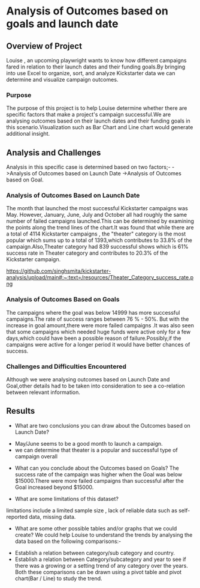 # Analysis of Outcomes based on goals and launch date

## Overview of Project
Louise , an upcoming playwright wants to know how different campaigns fared in relation to their launch dates and their funding goals.By bringing into use  Excel to organize, sort, and analyze Kickstarter data we can determine  and visualize campaign outcomes.

### Purpose
The purpose of this project is to help Louise determine whether there are specific factors that make a project's campaign successful.We are analysing outcomes based on their launch dates and their funding goals in this scenario.Visualization such as Bar Chart and Line chart would generate additional insight.

## Analysis and Challenges
Analysis in this specific case is determined based on two factors;-
->Analysis of Outcomes based on Launch Date
->Analysis of Outcomes based on Goal.


### Analysis of Outcomes Based on Launch Date
The month that launched the most successful Kickstarter campaigns was May. However, January, June, July and October all had roughly the same number of failed campaigns launched.This can be determined by examining the points along the trend lines of the chart.It was  found that while there are a  total of 4114 Kickstarter campaigns , the "theater" category is the most popular which sums up to a total of 1393,which contributes to 33.8% of the campaign.Also,Theater category had 839 successful shows which is  61% success rate in Theater category and contributes to 20.3% of the Kickstarter campaign.

https://github.com/singhsmita/kickstarter-analysis/upload/main#:~:text=/resources/Theater_Category_success_rate.png


### Analysis of Outcomes Based on Goals
The campaigns where the goal was below 14999 has more successful campaigns.The rate of success ranges between 76 % - 50%.
But with the increase in goal amount,there were more failed campaigns .It was also seen that some campaigns which needed huge funds  were active only for a few days,which could have been a possible reason of failure.Possibly,if the campaigns were active for a longer period it would have better chances of success.


### Challenges and Difficulties Encountered
Although we were analysing outcomes based on Launch Date and Goal,other details had to be taken into consideration to see a co-relation between relevant information.

## Results

- What are two conclusions you can draw about the Outcomes based on Launch Date?
* May/June seems to be a good month to launch a campaign.
* we can determine that theater is a popular and successful type of campaign overall

- What can you conclude about the Outcomes based on Goals?
The success rate of the campaign was higher when the Goal was below $15000.There were more failed campaigns than successful after the Goal increased beyond $15000.

- What are some limitations of this dataset?

 limitations include a limited sample size , lack of reliable data such as self-reported data, missing data.

- What are some other possible tables and/or graphs that we could create?
We could help Louise to understand the trends by analysing the data based on the following comparisons:-
* Establish a relation between  category/sub category and country.
* Establish a relation between Category/subcategory and year to see if there was a growing or a setting trend of any category over the years.
Both these comparisons can be drawn using a pivot table and pivot chart(Bar / Line) to study the trend.

